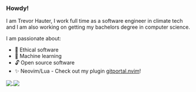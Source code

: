 ### Howdy!

I am Trevor Hauter, I work full time as a software engineer in climate tech and I am also working on getting my 
bachelors degree in computer science.

I am passionate about:

- 🌱 Ethical software 
- 🤖 Machine learning 
- 🔓 Open source software 
- ✨ Neovim/Lua - Check out my plugin [gitportal.nvim](https://github.com/trevorhauter/gitportal.nvim)!

<a href="https://github.com/anuraghazra/anuraghazra.github.io">
  <img align="center" src="https://github-readme-stats.vercel.app/api/pin/?username=anuraghazra&repo=anuraghazra.github.io&theme=buefy" />
</a>
<a href="https://github.com/trevorhauter">
  <img align="center" src="https://github-readme-stats.vercel.app/api?username=trevorhauter&show_icons=true&count_private=true&line_height=27&theme=ayu-mirage" />
</a>
